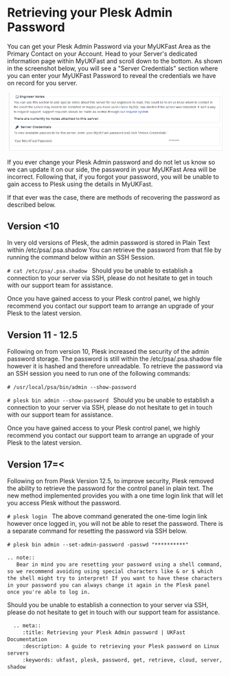 # Retrieving your Plesk Admin Password

You can get your Plesk Admin Password via your MyUKFast Area as the Primary Contact on your Account.
Head to your Server's dedicated information page within MyUKFast and scroll down to the bottom.
As shown in the screenshot below, you will see a "Server Credentials" section where you can enter your MyUKFast Password to reveal the credentials we have on record for you server. 

![Server Credentials](files/servercredentials.PNG)

If you ever change your Plesk Admin password and do not let us know so we can update it on our side, the password in your MyUKFast Area will be incorrect.
Following that, if you forgot your password, you will be unable to gain access to Plesk using the details in MyUKFast.

If that ever was the case, there are methods of recovering the password as described below.

## Version <10

In very old versions of Plesk, the admin password is stored in Plain Text within /etc/psa/.psa.shadow
You can retrieve the password from that file by running the command below within an SSH Session.

``#
  cat /etc/psa/.psa.shadow
``
Should you be unable to establish a connection to your server via SSH, please do not hesitate to get in touch with our support team for assistance.

Once you have gained access to your Plesk control panel, we highly recommend you contact our support team to arrange an upgrade of your Plesk to the latest version.

## Version 11 - 12.5

Following on from version 10, Plesk increased the security of the admin password storage. The password is still within the /etc/psa/.psa.shadow file however it is hashed and therefore unreadable. To retrieve the password via an SSH session you need to run one of the following commands:

``#
  /usr/local/psa/bin/admin --show-password
``

``#
plesk bin admin --show-password
``
Should you be unable to establish a connection to your server via SSH, please do not hesitate to get in touch with our support team for assistance.

Once you have gained access to your Plesk control panel, we highly recommend you contact our support team to arrange an upgrade of your Plesk to the latest version.

## Version 17=<

Following on from Plesk Version 12.5, to improve security, Plesk removed the ability to retrieve the password for the control panel in plain text.
The new method implemented provides you with a one time login link that will let you access Plesk without the password.

``#
plesk login
``
The above command generated the one-time login link however once logged in, you will not be able to reset the password.
There is a separate command for resetting the password via SSH below.

``#
plesk bin admin --set-admin-password -passwd "**********"
``

```eval_rst
.. note::
   Bear in mind you are resetting your password using a shell command, so we recommend avoiding using special characters like & or $ which the shell might try to interpret! If you want to have these characters in your password you can always change it again in the Plesk panel once you're able to log in.
```

Should you be unable to establish a connection to your server via SSH, please do not hesitate to get in touch with our support team for assistance.

```eval_rst
  .. meta::
     :title: Retrieving your Plesk Admin password | UKFast Documentation
     :description: A guide to retrieving your Plesk password on Linux servers
     :keywords: ukfast, plesk, password, get, retrieve, cloud, server, shadow

